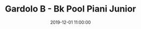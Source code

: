 ---
title: Gardolo B - Bk Pool Piani Junior
date: 2019-12-01 11:00:00
squadra-a: Bk Pool Piani Junior
punteggio-a: 
squadra-b: Bc Gardolo B
punteggio-b: 
partite/squadra: under-18-19-20
luogo: Centro Sportivo Trento Nord
categoria: under 18
---